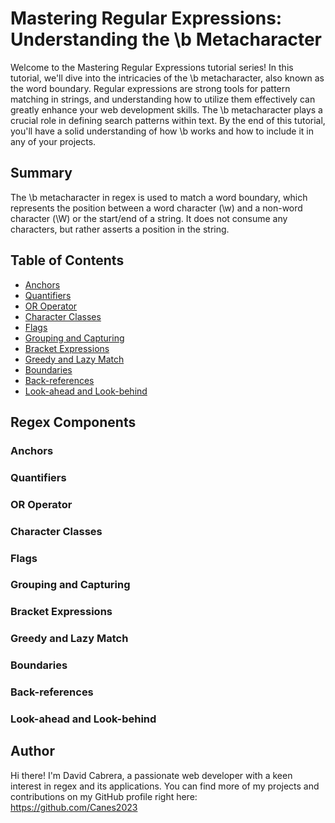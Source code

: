 # Mastering Regular Expressions: Understanding the \b Metacharacter

Welcome to the Mastering Regular Expressions tutorial series! In this tutorial, we'll dive into the intricacies of the \b metacharacter, also known as the word boundary. Regular expressions are strong tools for pattern matching in strings, and understanding how to utilize them effectively can greatly enhance your web development skills. The \b metacharacter plays a crucial role in defining search patterns within text. By the end of this tutorial, you'll have a solid understanding of how \b works and how to include it in any of your projects.

## Summary

The \b metacharacter in regex is used to match a word boundary, which represents the position between a word character (\w) and a non-word character (\W) or the start/end of a string. It does not consume any characters, but rather asserts a position in the string.

## Table of Contents

- [Anchors](#anchors)
- [Quantifiers](#quantifiers)
- [OR Operator](#or-operator)
- [Character Classes](#character-classes)
- [Flags](#flags)
- [Grouping and Capturing](#grouping-and-capturing)
- [Bracket Expressions](#bracket-expressions)
- [Greedy and Lazy Match](#greedy-and-lazy-match)
- [Boundaries](#boundaries)
- [Back-references](#back-references)
- [Look-ahead and Look-behind](#look-ahead-and-look-behind)

## Regex Components

### Anchors

### Quantifiers

### OR Operator

### Character Classes

### Flags

### Grouping and Capturing

### Bracket Expressions

### Greedy and Lazy Match

### Boundaries

### Back-references

### Look-ahead and Look-behind

## Author

Hi there! I'm David Cabrera, a passionate web developer with a keen interest in regex and its applications. You can find more of my projects and contributions on my GitHub profile right here: https://github.com/Canes2023